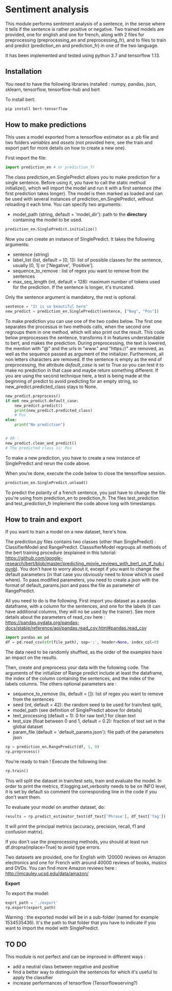 # Sentiment analysis

This module performs sentiment analysis of a sentence, 
in the sense where it tells if the sentence is rather 
positive or negative. Two trained models are provided, one for english
and one for french, along with 2 files for preprocessing (preprocessing_en and 
preprocessing_fr), and to files to train and predict (prediction_en and prediction_fr)
in one of the two language. 

It has been implemented and tested using python 3.7 and tensorflow 1.13. 

## Installation

You need to have the following libraries installed : numpy, pandas,
json, sklearn, tensorflow, tensorflow-hub and bert 

To install bert:
```bash
pip install bert-tensorflow
```

## How to make predictions

This uses a model exported from a tensorflow estimator as a .pb
file and two folders _variables_ and _assets_ (not provided here, see the train and 
export part for more details on how to create a new one).

First import the file:
```python
import prediction_en # or prediction_fr
```

The class prediction_en.SinglePredict allows you to make prediction for a
single sentence. Before using it, you have to call the static
method initialize(), which will import the model and run it 
with a first sentence (the first prediction takes longer). 
The model is then marked as loaded and can be used with several
instances of prediction_en.SinglePredict, without reloading it each time.
You can specify two arguments:
- model_path (string, default = 'model_dir'): path to the
**directory** containing the model to be used.

```python
prediction_en.SinglePredict.initialize()
```

Now you can create an instance of SinglePredict.
It takes the following arguments:
- sentence (string)
- label_list (list, default = [0, 1]): list of possible classes for the sentence,
usually [0, 1] or ['Negative', 'Positive'].
- sequence_to_remove : list of regex you want to remove from the sentences 
- max_seq_length (int, default = 128): maximum number of tokens used for the 
prediction. If the sentence is longer, it's truncated.

Only the sentence argument is mandatory, the rest is optional. 

```python
sentence = "It is so beautiful here" 
new_predict = prediction_en.SinglePredict(sentence, ["Neg", "Pos"])
```
To make prediction you can use one of the two codes below. The first one separates
the processus in two methods calls, when the second one regroups them
in one method, which will also print out the result.
This code below preprocesses the sentence, transforms it in features
understandable to bert, and makes the prediction.
During preprocessing, the text is lowered, the mention with "@" and the urls in "www." and "https://" are removed, 
as well as the sequence passed as argument of the initializer. Furthermore, all non letters characters are removed.
If the sentence is empty as the end of preprocessing, the attribute _default_case_ is
set to True so you can test it to make no prediction in that case and maybe return 
something different. 
If you are using the second technique here, a test is being made at the beginning of
predict to avoid predicting for an empty string, so 
new_predict.predicted_class stays to None. 
```python
new_predict.preprocess()
if not new_predict.default_case:
    new_predict.predict()
    print(new_predict.predicted_class)
    # Pos
else:
    print("No prediction")


# OR : 
new_predict.clean_and_predict()
# The predicted class is: Pos
```

To make a new prediction, you have to create a new instance of
SinglePredict and rerun the code above.

When you're done, execute the code below to close the tensorflow session.

```python
prediction_en.SinglePredict.unload()
```

To predict the polarity of a french sentence, you just have to change the file you're
using from prediction_en to prediction_fr.
The files test_prediction and test_prediction_fr implement the code above long with timestamps.


## How to train and export

If you want to train a model on a new dataset, here's how.

The prediction.py files contains two classes 
(other than SinglePredict) : ClassifierModel and RangePredict. ClasssifierModel
regroups all methods of the bert training procedure (explained in this tutorial:
https://github.com/google-research/bert/blob/master/predicting_movie_reviews_with_bert_on_tf_hub.ipynb).
You don't have to worry about it, except if you want to change the default parameters
(in that case you obviously need to know which is used where). To pass 
modified parameters, you need to create a json with the format of default_params.json and pass the file as
parameter of RangePredict.

All you need to do is the following. 
First import you dataset as a pandas dataframe, with a column for the sentences,
and one for the labels (it can have additional columns, they will no be used
by the trainer). See more details about the parameters of read_csv here : 
https://pandas.pydata.org/pandas-docs/stable/reference/api/pandas.read_csv.html#pandas.read_csv
```python
import pandas as pd
df = pd.read_csv(str(file_path), sep=';', header=None, index_col=0)
```

The data need to be randomly shuffled, as the order of the examples
have an impact on the results. 

Then, create and preprocess your data with the following code. The arguments
of the initializer of Range predict include at least the dataframe, the index of 
the column containing the sentences, and the index of the labels columns.
The others optional parameters are : 
- sequence_to_remove (lis, default = []): list of regex you want to remove from the sentences 
- seed (int, default = 42): the random seed to be used for train/test split, 
- model_path (see definition of SinglePredict above for details)
- text_processing (default = 1): 0 for raw text,1 for clean text
- test_size (float between 0 and 1, default = 0.2): fraction of test set in the global dataset
- param_file (default = 'default_params.json'): file path of the parameters json

```python
rp = prediction_en.RangePredict(df, 1, 0)
rp.preprocess()
```

You're ready to train ! Execute the following line:

```python
rp.train()
```

This will split the dataset in train/test sets, train and evaluate the model. 
In order to print the metrics, tf.logging.set_verbosity needs to be on INFO
level, it is set by default so comment the corresponding line in the code if you don't want them.

To evaluate your model on another dataset, do:

 ```python
results = rp.predict_estimator_test(df_test['Phrase'], df_test['Tag'])
```

It will print the principal metrics (accuracy, precision, recall, f1 and confusion
matrix).

If you don't use the preprocessing methods, you should at least run df.dropna(inplace=True) to avoid 
type errors.

Two datasets are provided, one for English with 120000 reviews on Amazon electronics and one for French with around 40000 reviews of books, musics and DVDs.
You can find more Amazon reviews here : http://jmcauley.ucsd.edu/data/amazon/

**Export**

To export the model:
 ```python
exprt_path = './export'
rp.export(export_path)
```

Warning : the exported model will be in a sub-folder (named for example 1534535436).
It's the path to that folder that you have to indicate if you want to
import the model with SinglePredict. 

## TO DO

This module is not perfect and can be improved in different ways :
- add a neutral class between negative and positive
- find a better way to distinguish the sentences for which it's useful to apply the classifier 
- increase performances of tensorflow (Tensorflowserving?)
